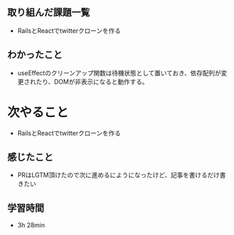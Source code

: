 ## 取り組んだ課題一覧
- RailsとReactでtwitterクローンを作る
## わかったこと
- useEffectのクリーンアップ関数は待機状態として置いておき、依存配列が変更されたり、DOMが非表示になると動作する。
# 次やること
- RailsとReactでtwitterクローンを作る
## 感じたこと
- PRはLGTM頂けたので次に進めるにようになったけど、記事を書けるだけ書きたい
## 学習時間
- 3h 28min